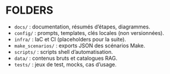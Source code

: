 # FOLDERS

- `docs/` : documentation, résumés d’étapes, diagrammes.
- `config/` : prompts, templates, clés locales (non versionnées).
- `infra/` : IaC et CI (placeholders pour la suite).
- `make_scenarios/` : exports JSON des scénarios Make.
- `scripts/` : scripts shell d’automatisation.
- `data/` : contenus bruts et catalogues RAG.
- `tests/` : jeux de test, mocks, cas d’usage.

